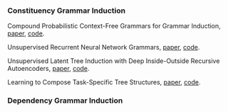 ### Constituency Grammar Induction

Compound Probabilistic Context-Free Grammars for Grammar Induction, [paper](https://arxiv.org/abs/1906.10225), [code](https://github.com/harvardnlp/compound-pcfg).

Unsupervised Recurrent Neural Network Grammars, [paper](https://arxiv.org/abs/1904.03746), [code](https://github.com/harvardnlp/urnng).

Unsupervised Latent Tree Induction with Deep Inside-Outside Recursive Autoencoders, [paper](https://arxiv.org/abs/1904.02142), [code](https://github.com/iesl/diora).

Learning to Compose Task-Specific Tree Structures, [paper](https://arxiv.org/abs/1707.02786), [code](https://github.com/jihunchoi/unsupervised-treelstm).

### Dependency Grammar Induction
